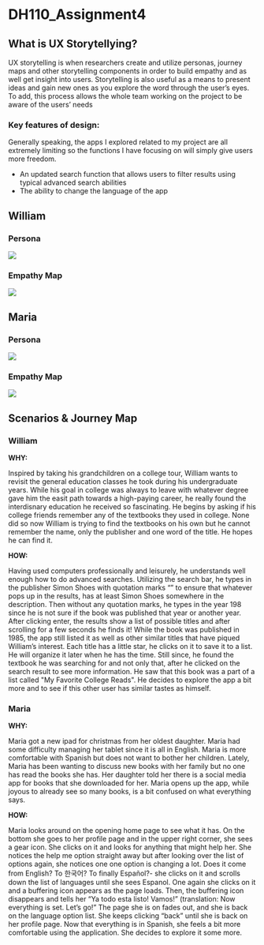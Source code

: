 # DH110_Assignment4

<h2> What is UX Storytellying? </h2>

UX storytelling is when researchers create and utilize personas,  journey maps and other storytelling components in order to build empathy and as well get insight into users. Storytelling is also useful as a means to present ideas and gain new ones as you explore the word through the user’s eyes. To add, this process allows the whole team working on the project to be aware of the users’ needs

<h3> Key features of design:</h3>

Generally speaking, the apps I explored related to my project are all extremely limiting so the functions I have focusing on will simply give users more freedom.
<ul> 
<li> An updated search function that allows users to filter results using typical advanced search abilities </li>
  <li>The ability to change the language of the app</li>
</ul>

<h2> William </h2>

<h3> Persona </h3>
<img src="https://user-images.githubusercontent.com/82078120/116471280-56e66f80-a829-11eb-8e64-7331db7967bc.png">

<h3> Empathy Map </h3>
<img src="https://user-images.githubusercontent.com/82078120/116471498-9ad97480-a829-11eb-8946-4dbbd82df58c.png">


<h2> Maria </h2>

<h3> Persona </h3>
<img src="https://user-images.githubusercontent.com/82078120/116471296-5b128d00-a829-11eb-9922-c990e0011d4b.jpg">

<h3> Empathy Map </h3>
<img src="https://user-images.githubusercontent.com/82078120/116470317-1b977100-a828-11eb-99c6-35225fe96e31.jpg">


<h2> Scenarios & Journey Map </h2>

<h3> William </h3>

**WHY:** <p>Inspired by taking his grandchildren on a college tour, William wants to revisit the general education classes he took during his undergraduate years. While his goal in college was always to leave with whatever degree gave him the easit path towards a high-paying career, he really found the interdisnary education he received so fascinating. He begins by asking if his college friends remember any of the textbooks they used in college. None did so now William is trying to find the textbooks on his own but he cannot remember the name, only the publisher and one word of the title. He hopes he can find it. </p>

**HOW:** <p> Having used computers professionally and leisurely, he understands well enough how to do advanced searches. Utilizing the search bar, he types in the publisher Simon Shoes  with quotation marks “” to ensure that whatever pops up in the results, has at least Simon Shoes somewhere in the description. Then without any quotation marks, he types in the year 198 since he is not sure if the book was published that year or another year. After clicking enter, the results show a list of possible titles and after scrolling for a few seconds he finds it! While the book was published in 1985, the app still listed it as well as other similar titles that have piqued William’s interest. Each title has a little star, he clicks on it to save it to a list. He will organize it later when he has the time. Still since, he found the textbook he was searching for and not only that, after he clicked on the search result to see more information. He saw that this book was a part of a list called "My Favorite College Reads". He decides to explore the app a bit more and to see if this other user has similar tastes as himself. </p>

<h3> Maria </h3>

**WHY:** <p>Maria got a new ipad for christmas from her oldest daughter. Maria had some difficulty managing her tablet since it is all in English. Maria is more comfortable with Spanish but does not want to bother her children. Lately, Maria has been wanting to discuss new books with her family but no one has read the books she has. Her daughter told her there is a social media app for books that she downloaded for her. Maria opens up the app, while joyous to already see so many books, is a bit confused on what everything says.  </p>

**HOW:** <p> Maria looks around on the opening home page to see what it has. On the bottom  she goes to her profile page and in the upper right corner, she sees a gear icon. She clicks on it and looks for anything that might help her. She notices the help me option straight away but after looking over the list of options again, she notices one one option is changing a lot. Does it come from English? To 한국어? To finally Español?- she clicks on it and scrolls down the list of languages until she sees Espanol. One again she clicks on it and a buffering icon appears as the page loads. Then, the buffering icon disappears and tells her “Ya todo esta listo! Vamos!” (translation: Now everything is set. Let’s go!” The page she is on fades out, and she is back on the language option list. She keeps clicking “back” until she is back on her profile page. Now that everything is in Spanish, she feels a bit more comfortable using the application. She decides to explore it some more. </p>




